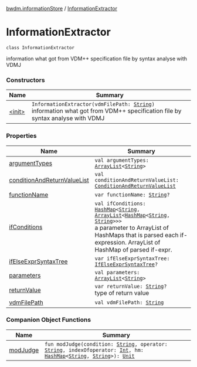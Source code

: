 [bwdm.informationStore](../index.md) / [InformationExtractor](./index.md)

# InformationExtractor

`class InformationExtractor`

information what got from VDM++ specification file by syntax analyse with VDMJ

### Constructors

| Name | Summary |
|---|---|
| [&lt;init&gt;](-init-.md) | `InformationExtractor(vdmFilePath: `[`String`](https://kotlinlang.org/api/latest/jvm/stdlib/kotlin/-string/index.html)`)`<br>information what got from VDM++ specification file by syntax analyse with VDMJ |

### Properties

| Name | Summary |
|---|---|
| [argumentTypes](argument-types.md) | `val argumentTypes: `[`ArrayList`](https://kotlinlang.org/api/latest/jvm/stdlib/kotlin.collections/-array-list/index.html)`<`[`String`](https://kotlinlang.org/api/latest/jvm/stdlib/kotlin/-string/index.html)`>` |
| [conditionAndReturnValueList](condition-and-return-value-list.md) | `val conditionAndReturnValueList: `[`ConditionAndReturnValueList`](../-condition-and-return-value-list/index.md) |
| [functionName](function-name.md) | `var functionName: `[`String`](https://kotlinlang.org/api/latest/jvm/stdlib/kotlin/-string/index.html)`?` |
| [ifConditions](if-conditions.md) | `val ifConditions: `[`HashMap`](https://kotlinlang.org/api/latest/jvm/stdlib/kotlin.collections/-hash-map/index.html)`<`[`String`](https://kotlinlang.org/api/latest/jvm/stdlib/kotlin/-string/index.html)`, `[`ArrayList`](https://kotlinlang.org/api/latest/jvm/stdlib/kotlin.collections/-array-list/index.html)`<`[`HashMap`](https://kotlinlang.org/api/latest/jvm/stdlib/kotlin.collections/-hash-map/index.html)`<`[`String`](https://kotlinlang.org/api/latest/jvm/stdlib/kotlin/-string/index.html)`, `[`String`](https://kotlinlang.org/api/latest/jvm/stdlib/kotlin/-string/index.html)`>>>`<br>a parameter to ArrayList of HashMaps that is parsed each if-expression. ArrayList of HashMap of parsed if-expr. |
| [ifElseExprSyntaxTree](if-else-expr-syntax-tree.md) | `var ifElseExprSyntaxTree: `[`IfElseExprSyntaxTree`](../-if-else-expr-syntax-tree/index.md)`?` |
| [parameters](parameters.md) | `val parameters: `[`ArrayList`](https://kotlinlang.org/api/latest/jvm/stdlib/kotlin.collections/-array-list/index.html)`<`[`String`](https://kotlinlang.org/api/latest/jvm/stdlib/kotlin/-string/index.html)`>` |
| [returnValue](return-value.md) | `var returnValue: `[`String`](https://kotlinlang.org/api/latest/jvm/stdlib/kotlin/-string/index.html)`?`<br>type of return value |
| [vdmFilePath](vdm-file-path.md) | `val vdmFilePath: `[`String`](https://kotlinlang.org/api/latest/jvm/stdlib/kotlin/-string/index.html) |

### Companion Object Functions

| Name | Summary |
|---|---|
| [modJudge](mod-judge.md) | `fun modJudge(condition: `[`String`](https://kotlinlang.org/api/latest/jvm/stdlib/kotlin/-string/index.html)`, operator: `[`String`](https://kotlinlang.org/api/latest/jvm/stdlib/kotlin/-string/index.html)`, indexOfoperator: `[`Int`](https://kotlinlang.org/api/latest/jvm/stdlib/kotlin/-int/index.html)`, hm: `[`HashMap`](https://kotlinlang.org/api/latest/jvm/stdlib/kotlin.collections/-hash-map/index.html)`<`[`String`](https://kotlinlang.org/api/latest/jvm/stdlib/kotlin/-string/index.html)`, `[`String`](https://kotlinlang.org/api/latest/jvm/stdlib/kotlin/-string/index.html)`>): `[`Unit`](https://kotlinlang.org/api/latest/jvm/stdlib/kotlin/-unit/index.html) |
